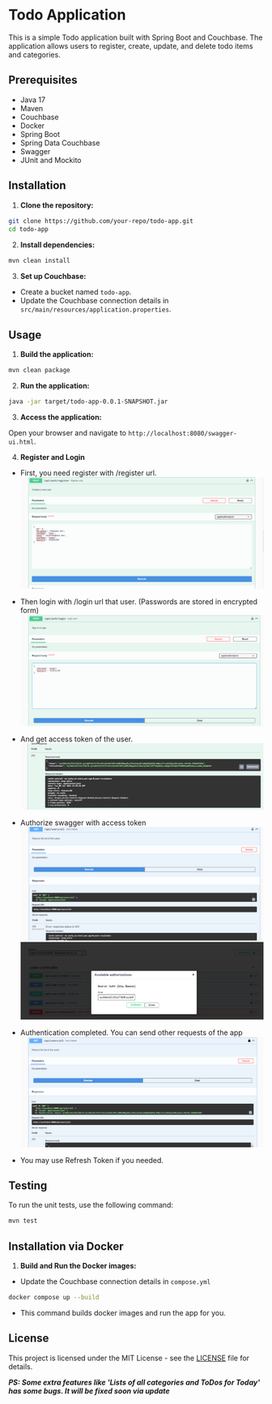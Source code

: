 
# Todo Application

This is a simple Todo application built with Spring Boot and Couchbase. The application allows users to register, create, update, and delete todo items and categories.

## Prerequisites

- Java 17
- Maven
- Couchbase
- Docker
- Spring Boot
- Spring Data Couchbase
- Swagger
- JUnit and Mockito

## Installation

1. **Clone the repository:**

```bash
git clone https://github.com/your-repo/todo-app.git
cd todo-app
```

2. **Install dependencies:**

```bash
mvn clean install
```

3. **Set up Couchbase:**

- Create a bucket named `todo-app`.
- Update the Couchbase connection details in `src/main/resources/application.properties`.

## Usage

1. **Build the application:**

```bash
mvn clean package
```

2. **Run the application:**

```bash
java -jar target/todo-app-0.0.1-SNAPSHOT.jar
```

3. **Access the application:**

Open your browser and navigate to `http://localhost:8080/swagger-ui.html`.

4. **Register and Login**

- First, you need register with /register url.
![img.png](img/img.png)
- Then login with /login url that user. (Passwords are stored in encrypted form)
![img_1.png](img/img_1.png)
- And get access token of the user.
 ![img_2.png](img/img_2.png)
- Authorize swagger with access token
![img_4.png](img/img_4.png)
![img_3.png](img/img_3.png)

- Authentication completed. You can send other requests of the app
  ![img_5.png](img/img_5.png)
- You may use Refresh Token if you needed.

## Testing

To run the unit tests, use the following command:

```bash
mvn test
```

## Installation via Docker

1. **Build and Run the Docker images:**

- Update the Couchbase connection details in `compose.yml`
  
```bash
docker compose up --build
```
- This command builds docker images and run the app for you.
  
## License

This project is licensed under the MIT License - see the [LICENSE](LICENSE) file for details.


***PS: Some extra features like 'Lists of all categories and ToDos for Today' has some bugs. It will be fixed soon via update***
